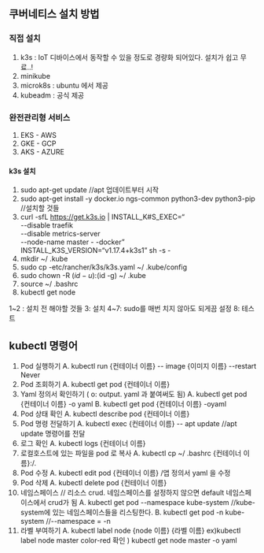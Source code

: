 ## 쿠버네티스 설치 방법
### 직접 설치 
1. k3s : IoT 디바이스에서 동작할 수 있을 정도로 경량화 되어있다. 설치가 쉽고 무료..!
2. minikube
3. microk8s : ubuntu 에서 제공
4. kubeadm : 공식 제공

### 완전관리형 서비스
1. EKS - AWS
2. GKE - GCP
3. AKS - AZURE

#### k3s 설치
1. sudo apt-get update //apt 업데이트부터 시작
2. sudo apt-get install -y docker.io ngs-common python3-dev python3-pip //설치할 것들
3. curl -sfL https://get.k3s.io | INSTALL_K#S_EXEC=“\
 --disable traefik \
 --disable metrics-server \
 --node-name master - -docker” \
INSTALL_K3S_VERSION=“v1.17.4+k3s1” sh -s - 
4. mkdir ~/ .kube
5. sudo cp -etc/rancher/k3s/k3s.yaml ~/ .kube/config
6. sudo chown -R $(id -u):$(id -g) ~/ .kube
7. source ~/ .bashrc
8. kubectl get node

1~2 : 설치 전 해야할 것들
3: 설치
4~7: sudo를 매번 치지 않아도 되게끔 설정
8: 테스트

## kubectl 명령어

1. Pod 실행하기
	A. kubectl run {컨테이너 이름} -- image {이미지 이름} --restart Never 
2. Pod 조회하기
	A. kubectl get pod {컨테이너 이름}
3. Yaml 정의서 확인하기 ( o: output. yaml 과 붙여써도 됨)
	A. kubectl get pod {컨테이너 이름} -o yaml
	B. kubectl get pod {컨테이너 이름} -oyaml
4. Pod 상태 확인
	A. kubectl describe pod {컨테이너 이름}
5. Pod 명령 전달하기
	A. kubectl exec {컨테이너 이름} -- apt update //apt update 명령어를 전달
6. 로그 확인
	A. kubectl logs {컨테이너 이름}
7. 로컬호스트에 있는 파일을 pod 로 복사
	A. kubectl cp ~/ .bashrc {컨테이너 이름}:/.
8. Pod 수정
	A. kubectl edit pod {컨테이너 이름} /앱 정의서 yaml 을 수정
9. Pod 삭제
	A. kubectl delete pod {컨테이너 이름}
10. 네임스페이스 // 리소스 crud. 네임스페이스를 설정하지 않으면 default 네임스페이스에서 crud가 됨
	A. kubectl get pod --namespace kube-system //kube-system에 있는 네임스페이스들을 리스팅한다.
	B. kubectl get pod -n kube-system //--namespace = -n
11. 라벨 부여하기
	A. kubectl label node {node 이름} {라벨 이름}
		ex)kubectl label node master color-red
		확인 ) kubectl get node master -o yaml
